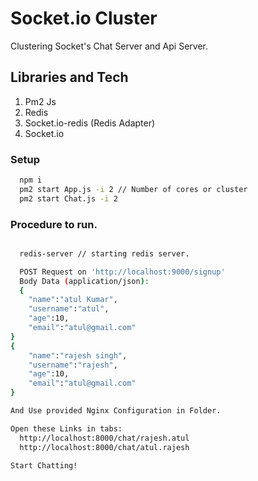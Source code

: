 # Socket.io Cluster

Clustering Socket's Chat Server and Api Server.

## Libraries and Tech

1. Pm2 Js
2. Redis
3. Socket.io-redis (Redis Adapter)
4. Socket.io

### Setup

```bash
  npm i
  pm2 start App.js -i 2 // Number of cores or cluster
  pm2 start Chat.js -i 2
```

### Procedure to run.

```bash

  redis-server // starting redis server.

  POST Request on 'http://localhost:9000/signup'
  Body Data (application/json):
  {
	"name":"atul Kumar",
	"username":"atul",
	"age":10,
	"email":"atul@gmail.com"
}
{
	"name":"rajesh singh",
	"username":"rajesh",
	"age":10,
	"email":"atul@gmail.com"
}

And Use provided Nginx Configuration in Folder.

Open these Links in tabs:
  http://localhost:8000/chat/rajesh.atul
  http://localhost:8000/chat/atul.rajesh

Start Chatting!
```
